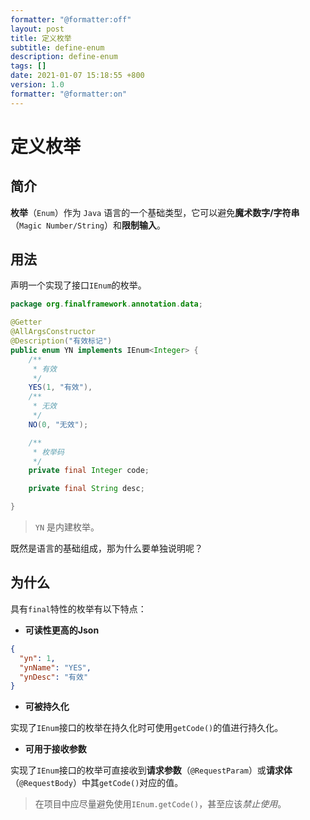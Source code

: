 ```yaml
---
formatter: "@formatter:off"
layout: post
title: 定义枚举
subtitle: define-enum 
description: define-enum 
tags: [] 
date: 2021-01-07 15:18:55 +800 
version: 1.0
formatter: "@formatter:on"
---
```


# 定义枚举

## 简介

**枚举**（`Enum`）作为 `Java` 语言的一个基础类型，它可以避免**魔术数字/字符串**（`Magic Number/String`）和**限制输入**。

## 用法

声明一个实现了接口`IEnum`的枚举。

```java
package org.finalframework.annotation.data;

@Getter
@AllArgsConstructor
@Description("有效标记")
public enum YN implements IEnum<Integer> {
    /**
     * 有效
     */
    YES(1, "有效"),
    /**
     * 无效
     */
    NO(0, "无效");

    /**
     * 枚举码
     */
    private final Integer code;

    private final String desc;

}
```

> `YN` 是内建枚举。

既然是语言的基础组成，那为什么要单独说明呢？

## 为什么

具有`final`特性的枚举有以下特点：

* **可读性更高的Json**

```json
{
  "yn": 1,
  "ynName": "YES",
  "ynDesc": "有效"
}
```

* **可被持久化**

实现了`IEnum`接口的枚举在持久化时可使用`getCode()`的值进行持久化。

* **可用于接收参数**

实现了`IEnum`接口的枚举可直接收到**请求参数**（`@RequestParam`）或**请求体**（`@RequestBody`）中其`getCode()`对应的值。

> 在项目中应尽量避免使用`IEnum.getCode()`，甚至应该*禁止使用*。